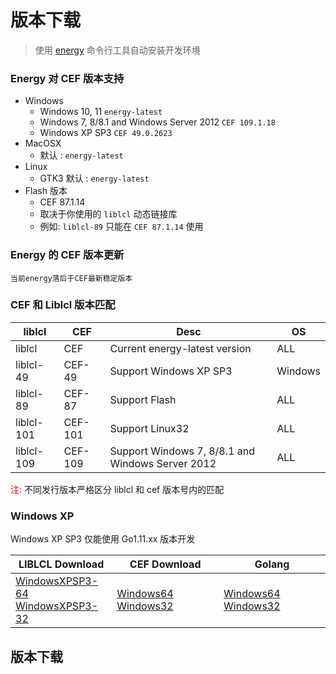# 版本下载

> 使用 [energy](/course/install-env) 命令行工具自动安装开发环境

### Energy 对 CEF 版本支持
- Windows
  - Windows 10, 11 `energy-latest`
  - Windows 7, 8/8.1 and Windows Server 2012  `CEF 109.1.18`
  - Windows XP SP3  `CEF 49.0.2623`
- MacOSX
  - 默认 : `energy-latest`
- Linux
  - GTK3 默认 : `energy-latest`
- Flash 版本
  - CEF 87.1.14
  - 取决于你使用的 `liblcl` 动态链接库
  - 例如: `liblcl-89` 只能在 `CEF 87.1.14` 使用

### Energy 的 CEF 版本更新

``` text
当前energy落后于CEF最新稳定版本
```

### CEF 和 Liblcl 版本匹配

| liblcl     | CEF     | Desc                                             | OS      |
|------------|---------|--------------------------------------------------|---------|
| liblcl     | CEF     | Current energy-latest version                    | ALL     |
| liblcl-49  | CEF-49  | Support Windows XP SP3                           | Windows |
| liblcl-89  | CEF-87  | Support Flash                                    | ALL     |
| liblcl-101 | CEF-101 | Support Linux32                                  | ALL     |
| liblcl-109 | CEF-109 | Support Windows 7, 8/8.1 and Windows Server 2012 | ALL     |

<span style="color:red;">注:</span> 不同发行版本严格区分 liblcl 和 cef 版本号内的匹配

### Windows XP
Windows XP SP3 仅能使用 Go1.11.xx 版本开发

| LIBLCL Download                                                                                                                                                                                                    | CEF Download                                                                                                                                                                                                                                                              | Golang                                                                                                                                               |
|--------------------------------------------------------------------------------------------------------------------------------------------------------------------------------------------------------------------|---------------------------------------------------------------------------------------------------------------------------------------------------------------------------------------------------------------------------------------------------------------------------|------------------------------------------------------------------------------------------------------------------------------------------------------|
| [WindowsXPSP3-64](https://sourceforge.net/projects/liblcl/files/v2.5.1/liblcl-49.Windows64.zip) <br> [WindowsXPSP3-32](https://sourceforge.net/projects/liblcl/files/v2.5.1/liblcl-49.Windows32.zip) | [Windows64](https://sourceforge.net/projects/liblcl/files/CEF/49.0.2623/cef_binary_49.0.2623%2Bchromium-49.0.2623.110_windows64.zip) [Windows32](https://sourceforge.net/projects/liblcl/files/CEF/49.0.2623/cef_binary_49.0.2623%2Bchromium-49.0.2623.110_windows32.zip) | [Windows64](https://studygolang.com/dl/golang/go1.11.13.windows-amd64.msi)  [Windows32](https://studygolang.com/dl/golang/go1.11.13.windows-386.msi) |


<script setup>
import DownloadVersionComponent from '../../components/download-version.vue'
</script>

## 版本下载
<DownloadVersionComponent />
